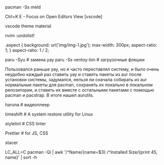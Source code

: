 pacman -Ss meld

Ctrl+K E - Focus on Open Editors View [vscode]

vscode
theme material

nvim
:undolist!

.aspect {
  background: url('img/img-1.jpg');
  max-width: 300px;
  aspect-ratio: 1;
}
aspect-ratio: 1 / 2;


paru -Syu # замена yay
paru -Ss ventoy-bin # загрузочные флешки

Пользовался раньше yay, но я часто переставлял систему, и было очень неудобно каждый 
раз ставить yay и ставить пакеты из aur после установки системы, задумался, 
нельзя ли сначала собирать из aur нормальные пакеты для pacman, сохранять их 
локально в локальном репозитории, и ставить их вместе с остальными пакетами с 
помощью pacman и pacstrap. В итоге нашел aurutils.

haruna # видеоплеер

timeshift # A system restore utility for Linux

stylelint # CSS linter

Prettier # for JS, CSS

stacer

LC_ALL=C pacman -Qi | awk '/^Name/{name=$3} /^Installed Size/{print $4$5, name}'
| sort -h
